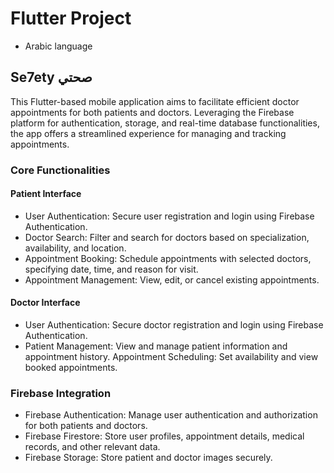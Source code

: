 # Flutter Project
- Arabic language
## Se7ety صحتي  
This Flutter-based mobile application aims to facilitate efficient doctor appointments for both patients and doctors. Leveraging the Firebase platform for authentication, storage, and real-time database functionalities, the app offers a streamlined experience for  managing and tracking appointments.

### Core Functionalities
 #### Patient Interface
- User Authentication: Secure user registration and login using Firebase Authentication.
- Doctor Search: Filter and search for doctors based on specialization, availability, and location.
- Appointment Booking: Schedule appointments with selected doctors, specifying date, time, and reason for visit.
- Appointment Management: View, edit, or cancel existing appointments.
 #### Doctor Interface
- User Authentication: Secure doctor registration and login using Firebase Authentication.
- Patient Management: View and manage patient information and appointment history.
Appointment Scheduling: Set availability and view booked appointments.

 ### Firebase Integration
- Firebase Authentication: Manage user authentication and authorization for both patients and doctors.
- Firebase Firestore: Store user profiles, appointment details, medical records, and other relevant data.
- Firebase Storage: Store patient and doctor images securely.
  
